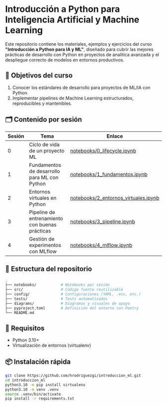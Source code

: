 # Introducción a Python para Inteligencia Artificial y Machine Learning

Este repositorio contiene los materiales, ejemplos y ejercicios del curso **"Introducción a Python para IA y ML"**, diseñado para cubrir las mejores prácticas de desarrollo con Python en proyectos de analítica avanzada y el despliegue correcto de modelos en entornos productivos.

## 🧭 Objetivos del curso

1. Conocer los estándares de desarrollo para proyectos de ML/IA con Python.
2. Implementar pipelines de Machine Learning estructurados, reproducibles y mantenibles.

## 🗂️ Contenido por sesión

| Sesión | Tema | Enlace |
|--------|------|--------|
| 0 | Ciclo de vida de un proyecto ML | [notebooks/0_lifecycle.ipynb](notebooks/0_lifecycle.ipynb) |
| 1 | Fundamentos de desarrollo para ML con Python | [notebooks/1_fundamentos.ipynb](notebooks/1_fundamentos.ipynb) |
| 2 | Entornos virtuales en Python | [notebooks/2_entornos_virtuales.ipynb](notebooks/2_entornos_virtuales.ipynb) |
| 3 | Pipeline de entrenamiento con buenas prácticas | [notebooks/3_pipeline.ipynb](notebooks/3_pipeline.ipynb) |
| 4 | Gestión de experimentos con MLflow | [notebooks/4_mlflow.ipynb](notebooks/4_mlflow.ipynb) |


## 📁 Estructura del repositorio

```bash
.
├── notebooks/           # Notebooks por sesión
├── src/                 # Código fuente reutilizable
├── config/              # Configuraciones (YAML, .env, etc.)
├── tests/               # Tests automatizados
├── diagrams/            # Diagramas y visuales de apoyo
├── pyproject.toml       # Definición del entorno con Poetry
└── README.md
```

## 🧰 Requisitos

- Python 3.10+
- Virtualización de entornos (virtualenv)

## 📦 Instalación rápida

```bash
git clone https://github.com/hrodriguezgi/introduccion_ml.git
cd introduccion_ml
python3.10 -m pip install virtualenv
python3.10 -m venv .venv
source .venv/bin/activate
pip install -r requirements.txt
```
